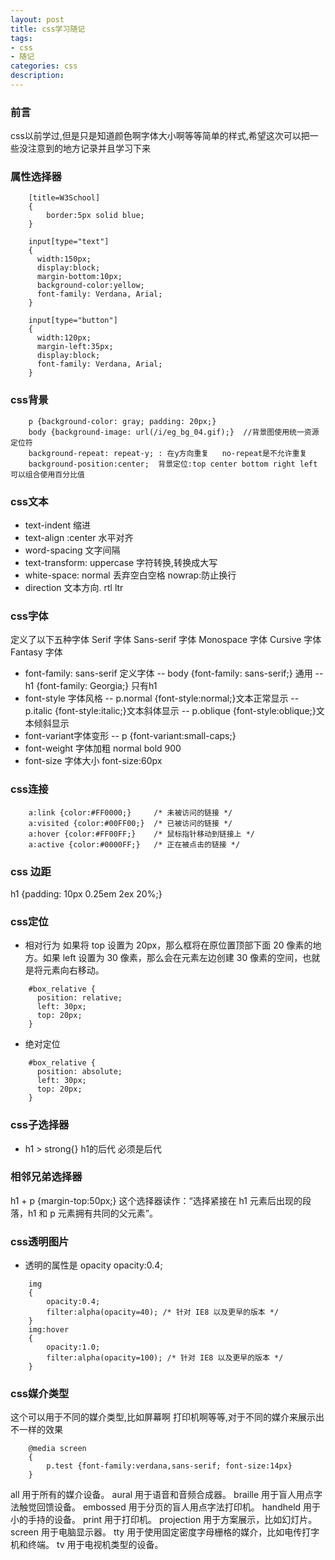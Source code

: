 ```yaml
---
layout: post
title: css学习随记
tags:
- css
- 随记
categories: css
description: 
---
```

### 前言
css以前学过,但是只是知道颜色啊字体大小啊等等简单的样式,希望这次可以把一些没注意到的地方记录并且学习下来

### 属性选择器
```
	[title=W3School]
	{
		border:5px solid blue;
	}
	
	input[type="text"]
	{
	  width:150px;
	  display:block;
	  margin-bottom:10px;
	  background-color:yellow;
	  font-family: Verdana, Arial;
	}

	input[type="button"]
	{
	  width:120px;
	  margin-left:35px;
	  display:block;
	  font-family: Verdana, Arial;
	}
```

### css背景
```
	p {background-color: gray; padding: 20px;}
	body {background-image: url(/i/eg_bg_04.gif);}  //背景图使用统一资源定位符
	background-repeat: repeat-y; : 在y方向重复   no-repeat是不允许重复
	background-position:center;  背景定位:top center bottom right left  可以组合使用百分比值
```

### css文本
- text-indent 缩进 
- text-align :center 水平对齐 
- word-spacing 文字间隔
- text-transform: uppercase   字符转换,转换成大写
- white-space: normal 丢弃空白空格   nowrap:防止换行
- direction 文本方向.    rtl  ltr

### css字体

定义了以下五种字体
Serif 字体
Sans-serif 字体
Monospace 字体
Cursive 字体
Fantasy 字体

- font-family: sans-serif 定义字体
-- body {font-family: sans-serif;} 通用
-- h1 {font-family: Georgia;} 只有h1
- font-style 字体风格
-- p.normal {font-style:normal;}文本正常显示
-- p.italic {font-style:italic;}文本斜体显示
-- p.oblique {font-style:oblique;}文本倾斜显示
- font-variant字体变形
-- p {font-variant:small-caps;}
- font-weight 字体加粗 normal bold 900
- font-size 字体大小 font-size:60px

### css连接
```
	a:link {color:#FF0000;}		/* 未被访问的链接 */
	a:visited {color:#00FF00;}	/* 已被访问的链接 */
	a:hover {color:#FF00FF;}	/* 鼠标指针移动到链接上 */
	a:active {color:#0000FF;}	/* 正在被点击的链接 */
```

### css 边距
h1 {padding: 10px 0.25em 2ex 20%;}

### css定位
- 相对行为
  如果将 top 设置为 20px，那么框将在原位置顶部下面 20 像素的地方。如果 left 设置为 30 像素，那么会在元素左边创建 30 像素的空间，也就是将元素向右移动。
```
	#box_relative {
	  position: relative;
	  left: 30px;
	  top: 20px;
	}
```

- 绝对定位
```
	#box_relative {
	  position: absolute;
	  left: 30px;
	  top: 20px;
	}
```

### css子选择器

- h1 > strong{}  h1的后代  必须是后代

### 相邻兄弟选择器
h1 + p {margin-top:50px;}  这个选择器读作：“选择紧接在 h1 元素后出现的段落，h1 和 p 元素拥有共同的父元素”。

### css透明图片
- 透明的属性是  opacity    opacity:0.4;
```
	img
	{
		opacity:0.4;
		filter:alpha(opacity=40); /* 针对 IE8 以及更早的版本 */
	}
	img:hover
	{
		opacity:1.0;
		filter:alpha(opacity=100); /* 针对 IE8 以及更早的版本 */
	}
```

### css媒介类型
这个可以用于不同的媒介类型,比如屏幕啊 打印机啊等等,对于不同的媒介来展示出不一样的效果
```
	@media screen
	{
		p.test {font-family:verdana,sans-serif; font-size:14px}
	}
```
all			用于所有的媒介设备。
aural		用于语音和音频合成器。
braille		用于盲人用点字法触觉回馈设备。
embossed	用于分页的盲人用点字法打印机。
handheld	用于小的手持的设备。
print		用于打印机。
projection	用于方案展示，比如幻灯片。
screen		用于电脑显示器。
tty			用于使用固定密度字母栅格的媒介，比如电传打字机和终端。
tv			用于电视机类型的设备。














